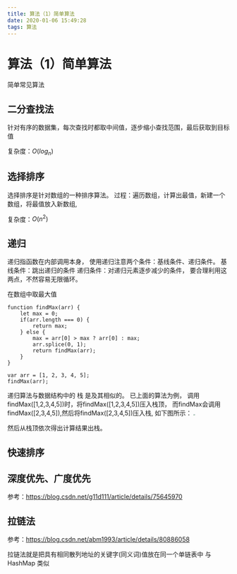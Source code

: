 ```yaml
---
title: 算法（1）简单算法
date: 2020-01-06 15:49:28
tags: 算法
---
```


# 算法（1）简单算法
简单常见算法

## 二分查找法

针对有序的数据集，每次查找时都取中间值，逐步缩小查找范围，最后获取到目标值


复杂度：$O(log_n)$

## 选择排序

选择排序是针对数组的一种排序算法。
过程：遍历数组，计算出最值，新建一个数组，将最值放入新数组,

复杂度：$O(n^2)$



## 递归

递归指函数在内部调用本身，
使用递归注意两个条件：基线条件、递归条件。
基线条件：跳出递归的条件
递归条件：对递归元素逐步减少的条件，
要合理利用这两点，不然容易无限循环。

在数组中取最大值
```
function findMax(arr) {
    let max = 0;
    if(arr.length === 0) {
        return max;
    } else {
        max = arr[0] > max ? arr[0] : max;
        arr.splice(0, 1);
        return findMax(arr);
    }
}

var arr = [1, 2, 3, 4, 5];
findMax(arr);

```
递归算法与数据结构中的 栈 是及其相似的。
已上面的算法为例，
调用findMax([1,2,3,4,5])时，将findMax([1,2,3,4,5])压入栈顶，
而findMax会调用findMax([2,3,4,5]),然后将findMax([2,3,4,5])压入栈,
如下图所示：
<img src='../../../images/recursion.jpg' style="zoom:20%" />

然后从栈顶依次得出计算结果出栈。



## 快速排序


## 深度优先、广度优先
参考：https://blog.csdn.net/g11d111/article/details/75645970

## 拉链法
参考：https://blog.csdn.net/abm1993/article/details/80886058

拉链法就是把具有相同散列地址的关键字(同义词)值放在同一个单链表中
与 HashMap 类似